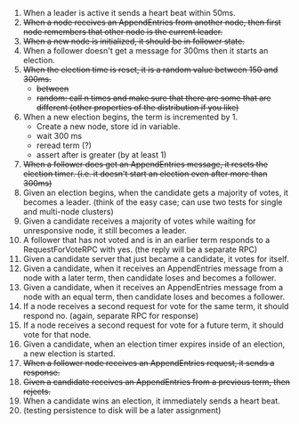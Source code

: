 1) When a leader is active it sends a heart beat within 50ms.
2) ~~When a node receives an AppendEntries from another node, then first node remembers that other node is the current leader.~~
3) ~~When a new node is initialized, it should be in follower state.~~
4) When a follower doesn't get a message for 300ms then it starts an election.
5) ~~When the election time is reset, it is a random value between 150 and 300ms.~~
    - ~~between~~
    - ~~random: call n times and make sure that there are some that are different (other properties of the distribution if you like)~~
6) When a new election begins, the term is incremented by 1.
    - Create a new node, store id in variable.
    - wait 300 ms
    - reread term (?)
    - assert after is greater (by at least 1)
7) ~~When a follower does get an AppendEntries message, it resets the election timer. (i.e. it doesn't start an election even after more than 300ms)~~
8) Given an election begins, when the candidate gets a majority of votes, it becomes a leader. (think of the easy case; can use two tests for single and multi-node clusters)
9) Given a candidate receives a majority of votes while waiting for unresponsive node, it still becomes a leader.
10) A follower that has not voted and is in an earlier term responds to a RequestForVoteRPC with yes. (the reply will be a separate RPC)
11) Given a candidate server that just became a candidate, it votes for itself.
12) Given a candidate, when it receives an AppendEntries message from a node with a later term, then candidate loses and becomes a follower.
13) Given a candidate, when it receives an AppendEntries message from a node with an equal term, then candidate loses and becomes a follower.
14) If a node receives a second request for vote for the same term, it should respond no. (again, separate RPC for response)
15) If a node receives a second request for vote for a future term, it should vote for that node.
16) Given a candidate, when an election timer expires inside of an election, a new election is started.
17) ~~When a follower node receives an AppendEntries request, it sends a response.~~
18) ~~Given a candidate receives an AppendEntries from a previous term, then rejects.~~
19) When a candidate wins an election, it immediately sends a heart beat.
20) (testing persistence to disk will be a later assignment)